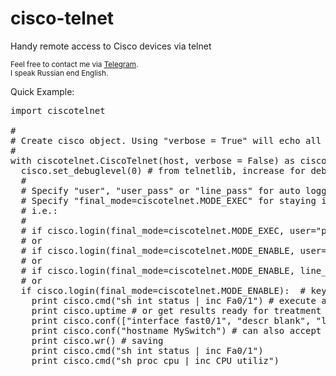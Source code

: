 # cisco-telnet
Handy remote access to Cisco devices via telnet

<small>Feel free to contact me via <a href="https://t.me/sergeyzelyukin">Telegram</a>.<br>
I speak Russian end English.</small>

Quick Example:

<pre>
import ciscotelnet

#
# Create cisco object. Using "verbose = True" will echo all receiving data to STDOUT. Use "with" statement for autologout and proper socket closure.
#
with ciscotelnet.CiscoTelnet(host, verbose = False) as cisco:
  cisco.set_debuglevel(0) # from telnetlib, increase for debugging
  #
  # Specify "user", "user_pass" or "line_pass" for auto logging, or use default "interactive=True" for keyboard inputs.
  # Specify "final_mode=ciscotelnet.MODE_EXEC" for staying in user exec mode or rely on default "MODE_ENABLE" and specify "enable_password" (or use keyboard inputs again) 
  # i.e.:
  #
  # if cisco.login(final_mode=ciscotelnet.MODE_EXEC, user="peter", user_pass="secret"):
  # or
  # if cisco.login(final_mode=ciscotelnet.MODE_ENABLE, user="john", user_pass="12345678", enable_pass="cisco"):
  # or
  # if cisco.login(final_mode=ciscotelnet.MODE_ENABLE, line_pass="abcdef", enable_pass="cisco"):
  # or
  if cisco.login(final_mode=ciscotelnet.MODE_ENABLE):  # keyboard interactive
    print cisco.cmd("sh int status | inc Fa0/1") # execute any command on cisco device and get raw output
    print cisco.uptime # or get results ready for treatment 
    print cisco.conf(["interface fast0/1", "descr blank", "load-interval 300"])  # IMPORTANT: do not use "conf t" and/or "end" cli commands here
    print cisco.conf("hostname MySwitch") # can also accept 'str' in case of single command
    print cisco.wr() # saving
    print cisco.cmd("sh int status | inc Fa0/1")
    print cisco.cmd("sh proc cpu | inc CPU utiliz")
</pre>

